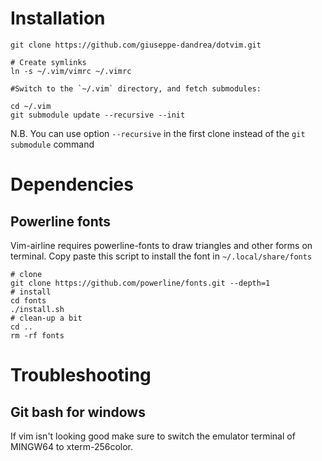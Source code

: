 # Installation

    git clone https://github.com/giuseppe-dandrea/dotvim.git
	
	# Create symlinks
    ln -s ~/.vim/vimrc ~/.vimrc
	
	#Switch to the `~/.vim` directory, and fetch submodules:

    cd ~/.vim
    git submodule update --recursive --init

N.B. You can use option `--recursive` in the first clone instead of the `git submodule` command

# Dependencies
## Powerline fonts
Vim-airline requires powerline-fonts to draw triangles and other forms on terminal. Copy paste this script to install the font in `~/.local/share/fonts`

	
	# clone
	git clone https://github.com/powerline/fonts.git --depth=1
	# install
	cd fonts
	./install.sh
	# clean-up a bit
	cd ..
	rm -rf fonts

# Troubleshooting
## Git bash for windows
If vim isn't looking good make sure to switch the emulator terminal of MINGW64 to xterm-256color.
